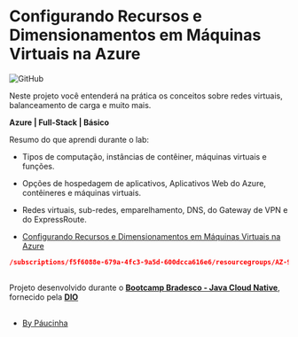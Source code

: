 # Configurando Recursos e Dimensionamentos em Máquinas Virtuais na Azure

![GitHub](https://img.shields.io/github/license/Paucinha/api-ecommerce-dio?style=flat-square)

Neste projeto você entenderá na prática os conceitos sobre redes virtuais, balanceamento de carga e muito mais.

**Azure | Full-Stack | Básico**

Resumo do que aprendi durante o lab:

- Tipos de computação, instâncias de contêiner, máquinas virtuais e funções.

- Opções de hospedagem de aplicativos, Aplicativos Web do Azure, contêineres e máquinas virtuais.

- Redes virtuais, sub-redes,  emparelhamento, DNS, do Gateway de VPN e do ExpressRoute.

- [Configurando Recursos e Dimensionamentos em Máquinas Virtuais na Azure]()

```json
/subscriptions/f5f6088e-679a-4fc3-9a5d-600dcca616e6/resourcegroups/AZ-900_Lab_DIO/providers/Microsoft.Compute/virtualMachines/machine01
```

##

Projeto desenvolvido durante o [**Bootcamp Bradesco - Java Cloud Native**](https://www.dio.me/bootcamp/bradesco-java-cloud-native), fornecido pela [**DIO**](https://www.dio.me/)

##

- [By Páucinha](https://github.com/Paucinha)
